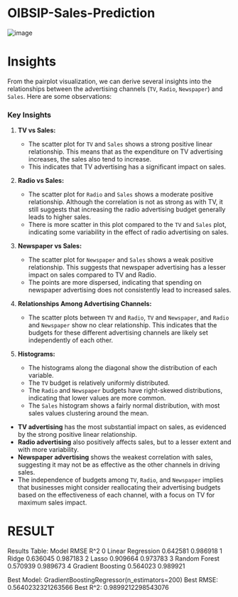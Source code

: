 # OIBSIP-Sales-Prediction
![image](https://github.com/lekshmiiyyer/OIBSIP-Sales-Prediction/assets/108746697/db739bf8-acc3-473d-acf8-bd27d662f082)

# Insights 
From the pairplot visualization, we can derive several insights into the relationships between the advertising channels (`TV`, `Radio`, `Newspaper`) and `Sales`. Here are some observations:

### Key Insights

1. **TV vs Sales:**
   - The scatter plot for `TV` and `Sales` shows a strong positive linear relationship. This means that as the expenditure on TV advertising increases, the sales also tend to increase.
   - This indicates that TV advertising has a significant impact on sales.

2. **Radio vs Sales:**
   - The scatter plot for `Radio` and `Sales` shows a moderate positive relationship. Although the correlation is not as strong as with TV, it still suggests that increasing the radio advertising budget generally leads to higher sales.
   - There is more scatter in this plot compared to the `TV` and `Sales` plot, indicating some variability in the effect of radio advertising on sales.

3. **Newspaper vs Sales:**
   - The scatter plot for `Newspaper` and `Sales` shows a weak positive relationship. This suggests that newspaper advertising has a lesser impact on sales compared to TV and Radio.
   - The points are more dispersed, indicating that spending on newspaper advertising does not consistently lead to increased sales.

4. **Relationships Among Advertising Channels:**
   - The scatter plots between `TV` and `Radio`, `TV` and `Newspaper`, and `Radio` and `Newspaper` show no clear relationship. This indicates that the budgets for these different advertising channels are likely set independently of each other.

5. **Histograms:**
   - The histograms along the diagonal show the distribution of each variable.
   - The `TV` budget is relatively uniformly distributed.
   - The `Radio` and `Newspaper` budgets have right-skewed distributions, indicating that lower values are more common.
   - The `Sales` histogram shows a fairly normal distribution, with most sales values clustering around the mean.

- **TV advertising** has the most substantial impact on sales, as evidenced by the strong positive linear relationship.
- **Radio advertising** also positively affects sales, but to a lesser extent and with more variability.
- **Newspaper advertising** shows the weakest correlation with sales, suggesting it may not be as effective as the other channels in driving sales.
- The independence of budgets among `TV`, `Radio`, and `Newspaper` implies that businesses might consider reallocating their advertising budgets based on the effectiveness of each channel, with a focus on TV for maximum sales impact.

# RESULT 
Results Table:
               Model      RMSE       R^2
0  Linear Regression  0.642581  0.986918
1              Ridge  0.636045  0.987183
2              Lasso  0.909664  0.973783
3      Random Forest  0.570939  0.989673
4  Gradient Boosting  0.564023  0.989921

Best Model: GradientBoostingRegressor(n_estimators=200)
Best RMSE: 0.5640232321263566
Best R^2: 0.9899212298543076

